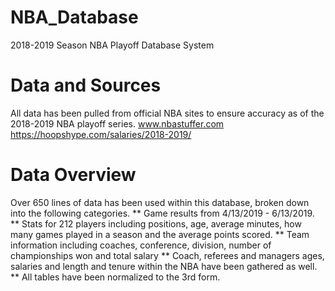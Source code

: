 # NBA_Database
2018-2019 Season NBA Playoff Database System

# Data and Sources
All data has been pulled from official NBA sites to ensure accuracy as of the 2018-2019 NBA playoff series.
www.nbastuffer.com
https://hoopshype.com/salaries/2018-2019/

# Data Overview
Over 650 lines of data has been used within this database, broken down into the following categories.
** Game results from 4/13/2019 - 6/13/2019.
** Stats for 212 players including positions, age, average minutes, how many games played in a season and the average points scored.
** Team information including coaches, conference, division, number of championships won and total salary
** Coach, referees and managers ages, salaries and length and tenure within the NBA have been gathered as well.
** All tables have been normalized to the 3rd form.



